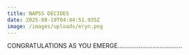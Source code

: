 ```yaml
---
title: NAPSS DECIDES
date: 2025-08-19T04:44:51.935Z
image: /images/uploads/eryn.png
---
```

CONGRATULATIONS AS YOU EMERGE.....................................